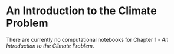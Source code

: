 # An Introduction to the Climate Problem

There are currently no computational notebooks for Chapter 1 - *An Introduction to the Climate Problem*.